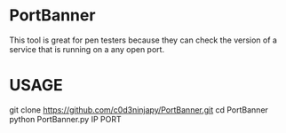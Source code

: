 # PortBanner
This tool is great for pen testers because they can check the version of a service that is running on a any open port.

# USAGE

git clone https://github.com/c0d3ninjapy/PortBanner.git
cd PortBanner
python PortBanner.py IP PORT
